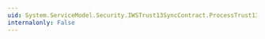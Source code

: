 ```yaml
---
uid: System.ServiceModel.Security.IWSTrust13SyncContract.ProcessTrust13RenewResponse(System.ServiceModel.Channels.Message)
internalonly: False
---
```

